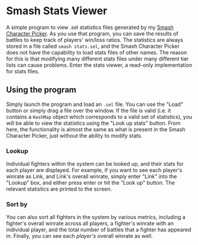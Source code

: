 # Smash Stats Viewer

A simple program to view .sel statistics files generated by my [Smash Character Picker](https://github.com/jordanknapp00/Smash-Character-Picker/). As you use that program, you can save the results of battles to keep track of players' win/loss ratios. The statistics are always stored in a file called `smash stats.sel`, and the Smash Character Picker does not have the capability to load stats files of other names. The reason for this is that modifying many different stats files under many different tier lists can cause problems. Enter the stats viewer, a read-only implementation for stats files.

## Using the program

Simply launch the program and load an `.sel` file. You can use the "Load" button or simply drag a file over the window. If the file is valid (i.e. it contains a `HashMap` object which corresponds to a valid set of statistics), you will be able to view the statistics using the "Look up stats" button. From here, the functionality is almost the same as what is present in the Smash Character Picker, just without the ability to modify stats.

### Lookup

Individual fighters within the system can be looked up, and their stats for each player are displayed. For example, if you want to see each player's winrate as Link, and Link's overall winrate, simply enter "Link" into the "Lookup" box, and either press enter or hit the "Look up" button. The relevant statistics are printed to the screen.

### Sort by

You can also sort all fighters in the system by various metrics, including a fighter's overall winrate across all players, a fighter's winrate with an individual player, and the total number of battles that a fighter has appeared in. Finally, you can see each *player's* overall winrate as well.
